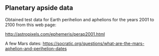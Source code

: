 ## Planetary apside data

Obtained test data for Earth perihelion and aphelions
for the years 2001 to 2100 from this web page:

http://astropixels.com/ephemeris/perap2001.html


A few Mars dates:
https://socratic.org/questions/what-are-the-mars-aphelion-and-perihelion-dates

